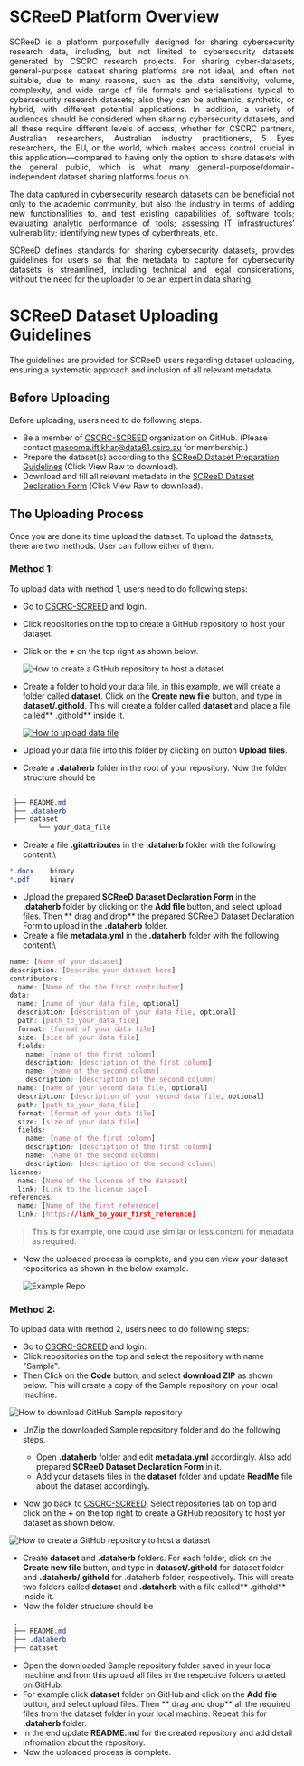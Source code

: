 # SCReeD Platform Overview 

<p align="justify">
SCReeD is a platform purposefully designed for sharing cybersecurity research data, including, but not limited to cybersecurity datasets generated by CSCRC research projects. For sharing cyber-datasets, general-purpose dataset sharing platforms are not ideal, and often not suitable, due to many reasons, such as the data sensitivity, volume, complexity, and wide range of file formats and serialisations typical to cybersecurity research datasets; also they can be authentic, synthetic, or hybrid, with different potential applications. In addition, a variety of audiences should be considered when sharing cybersecurity datasets, and all these require different levels of access, whether for CSCRC partners, Australian researchers, Australian industry practitioners, 5 Eyes researchers, the EU, or the world, which makes access control crucial in this application—compared to having only the option to share datasets with the general public, which is what many general-purpose/domain-independent dataset sharing platforms focus on.
</p>

<p align="justify">
The data captured in cybersecurity research datasets can be beneficial not only to the academic community, but also the industry in terms of adding new functionalities to, and test existing capabilities of, software tools; evaluating analytic performance of tools; assessing IT infrastructures’ vulnerability; identifying new types of cyberthreats, etc.
</p>

<p align="justify">
SCReeD defines standards for sharing cybersecurity datasets, provides guidelines for users so that the metadata to capture for cybersecurity datasets is streamlined, including technical and legal considerations, without the need for the uploader to be an expert in data sharing.
</p>

# SCReeD Dataset Uploading Guidelines  
<p align="justify">
The guidelines are provided for SCReeD users regarding dataset uploading, ensuring a systematic approach and inclusion of all relevant metadata. 
</p>

## Before Uploading
Before uploading, users need to do following steps.

* Be a member of [CSCRC-SCREED](https://github.com/CSCRC-SCREED) organization on GitHub. (Please contact masooma.iftikhar@data61.csiro.au for membership.)
* Prepare the dataset(s) according to the [SCReeD Dataset Preparation Guidelines](https://github.com/CSCRC-SCREED/cscrc-screed.github.io/blob/main/assets/docs/SCReeD%20Dataset%20Preparation%20Guidelines.docx) (Click View Raw to download).
* Download and fill all relevant metadata in the [SCReeD Dataset Declaration Form](https://github.com/CSCRC-SCREED/cscrc-screed.github.io/blob/main/assets/docs/SCReeD%20Dataset%20Declaration%20Form.docx) (Click View Raw to download).

## The Uploading Process
Once you are done its time upload the dataset. To upload the datasets, there are two methods. User can follow either of them.

### Method 1:
To upload data with method 1, users need to do following steps:

* Go to [CSCRC-SCREED](https://github.com/CSCRC-SCREED) and login.
* Click repositories on the top to create a GitHub repository to host your dataset.
* Click on the **+** on the top right as shown below.

  ![How to create a GitHub repository to host a dataset](https://dataherb.github.io/assets/videos/dataherb-demo-ufo-create-new-repo.gif)
  
* Create a folder to hold your data file, in this example, we will create a folder called **dataset**. Click on the **Create new file** button, and type in **dataset/.githold**. This will create a folder called **dataset** and place a file called** .githold** inside it.

  [![How to upload data file](/assets/videos/video-preview.png)](https://dataherb.github.io/assets/videos/dataherb-demo-ufo-upload-datafile-1.mp4)

* Upload your data file into this folder by clicking on button **Upload files**.
*	Create a **.dataherb** folder in the root of your repository. Now the folder structure should be
 ```css
  .
  ├── README.md
  ├── .dataherb
  ├── dataset
        └── your_data_file
```
*	Create a file **.gitattributes** in the **.dataherb** folder with the following content:\
```css
*.docx    binary
*.pdf     binary
```
 	
*	Upload the prepared **SCReeD Dataset Declaration Form** in the **.dataherb** folder by clicking on the **Add file** button, and select upload files. Then ** drag and drop** the prepared SCReeD Dataset Declaration Form to upload in the **.dataherb** folder.
*	Create a file **metadata.yml** in the **.dataherb** folder with the following content:\
```css
name: [Name of your dataset]
description: [Describe your dataset here]
contributors:
  name: [Name of the the first contributor]
data:
  name: [name of your data file, optional]
  description: [description of your data file, optional]
  path: [path_to_your_data_file]
  format: [format of your data file]
  size: [size of your data file]
  fields:
    name: [name of the first colomn]
    description: [description of the first column]
    name: [name of the second colomn]
    description: [description of the second column]
  name: [name of your second data file, optional]
  description: [description of your second data file, optional]
  path: [path_to_your_data_file]
  format: [format of your data file]
  size: [size of your data file]
  fields:
    name: [name of the first colomn]
    description: [description of the first column]
    name: [name of the second colomn]
    description: [description of the second column]
license:
  name: [Name of the license of the dataset]
  link: [Link to the license page]
references:
  name: [Name of the first reference]
  link: [https://link_to_your_first_reference]
```
> This is for example, one could use similar or less content for metadata as required.

* Now the uploaded process is complete, and you can view your dataset repositories as shown in the below example.

  ![Example Repo](/assets/imgs/example.png)

### Method 2:
To upload data with method 2, users need to do following steps:

* Go to [CSCRC-SCREED](https://github.com/CSCRC-SCREED) and login.
* Click repositories on the top and select the repository with name "Sample".
* Then Click on the **Code** button, and select **download ZIP** as shown below. This will create a copy of the Sample repository on your local machine.

![How to download GitHub Sample repository](/assets/imgs/downlaodRepo.png)

* UnZip the downloaded Sample repository folder and do the following steps.
  - Open **.dataherb** folder and edit **metadata.yml** accordingly. Also add prepared **SCReeD Dataset Declaration Form** in it.
  - Add your datasets files in the **dataset** folder and update **ReadMe** file about the dataset accordingly.
    
* Now go back to [CSCRC-SCREED](https://github.com/CSCRC-SCREED). Select repositories tab on top and click on the **+** on the top right to create a GitHub repository to host yor dataset as shown below.
  
 ![How to create a GitHub repository to host a dataset](https://dataherb.github.io/assets/videos/dataherb-demo-ufo-create-new-repo.gif)
  
* Create **dataset** and **.dataherb** folders. For each folder, click on the **Create new file** button, and type in **dataset/.githold** for dataset folder and **.dataherb/.githold** for .dataherb folder, respectively. This will create two folders called **dataset** and **.dataherb** with a file called** .githold** inside it.
*  Now the folder structure should be
 ```css
  .
  ├── README.md
  ├── .dataherb
  ├── dataset
```
* Open the downloaded Sample repository folder saved in your local machine and from this upload all files in the respective folders craeted on GitHub.
* For example click **dataset** folder on GitHub and click on the **Add file** button, and select upload files. Then ** drag and drop** all the required files from the dataset folder in your local machine. Repeat this for **.dataherb** folder.
* In the end update **README.md** for the created repository and add detail infromation about the repository.
* Now the uploaded process is complete.
